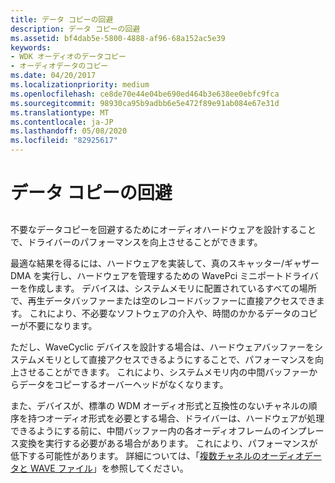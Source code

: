 ```yaml
---
title: データ コピーの回避
description: データ コピーの回避
ms.assetid: bf4dab5e-5800-4888-af96-68a152ac5e39
keywords:
- WDK オーディオのデータコピー
- オーディオデータのコピー
ms.date: 04/20/2017
ms.localizationpriority: medium
ms.openlocfilehash: ce8de70e44e04be690ed464b3e638ee0ebfc9fca
ms.sourcegitcommit: 98930ca95b9adbb6e5e472f89e91ab084e67e31d
ms.translationtype: MT
ms.contentlocale: ja-JP
ms.lasthandoff: 05/08/2020
ms.locfileid: "82925617"
---
```

# <a name="avoiding-data-copying"></a>データ コピーの回避

## <span id="avoiding_data_copying"></span><span id="AVOIDING_DATA_COPYING"></span>

不要なデータコピーを回避するためにオーディオハードウェアを設計することで、ドライバーのパフォーマンスを向上させることができます。

最適な結果を得るには、ハードウェアを実装して、真のスキャッター/ギャザー DMA を実行し、ハードウェアを管理するための WavePci ミニポートドライバーを作成します。 デバイスは、システムメモリに配置されているすべての場所で、再生データバッファーまたは空のレコードバッファーに直接アクセスできます。 これにより、不必要なソフトウェアの介入や、時間のかかるデータのコピーが不要になります。

ただし、WaveCyclic デバイスを設計する場合は、ハードウェアバッファーをシステムメモリとして直接アクセスできるようにすることで、パフォーマンスを向上させることができます。 これにより、システムメモリ内の中間バッファーからデータをコピーするオーバーヘッドがなくなります。

また、デバイスが、標準の WDM オーディオ形式と互換性のないチャネルの順序を持つオーディオ形式を必要とする場合、ドライバーは、ハードウェアが処理できるようにする前に、中間バッファー内の各オーディオフレームのインプレース変換を実行する必要がある場合があります。 これにより、パフォーマンスが低下する可能性があります。 詳細については、「[複数チャネルのオーディオデータと WAVE ファイル](https://docs.microsoft.com/previous-versions/windows/hardware/design/dn653308(v=vs.85))」を参照してください。
